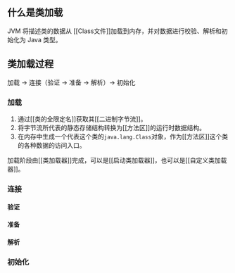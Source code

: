 ## 什么是类加载
JVM 将描述类的数据从 [[Class文件]]加载到内存，并对数据进行校验、解析和初始化为 Java 类型。

## 类加载过程
加载 -> 连接（验证 -> 准备 -> 解析）-> 初始化

### 加载
1. 通过[[类的全限定名]]获取其[[二进制字节流]]。
2. 将字节流所代表的静态存储结构转换为[[方法区]]的运行时数据结构。
3. 在内存中生成一个代表这个类的`java.lang.Class`对象，作为[[方法区]]这个类的各种数据的访问入口。

加载阶段由[[类加载器]]完成，可以是[[启动类加载器]]，也可以是[[自定义类加载器]]。

### 连接
#### 验证
#### 准备
#### 解析

### 初始化


